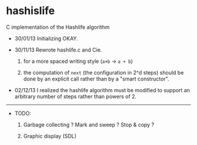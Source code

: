 hashislife
==========

C implementation of the Hashlife algorithm

- 30/01/13 Initializing OKAY.

- 30/11/13 Rewrote hashlife.c and Cie.

    1. for a more spaced writing style (`a+b` -> `a + b`)

    2. the computation of `next` (the configuration in 2^d steps) should be
done by an explicit call rather than by a "smart constructor".

- 02/12/13 I realized the hashlife algorithm must be modified to support
an arbitrary number of steps rather than powers of 2.

---

- TODO:

    1. Garbage collecting ? Mark and sweep ? Stop & copy ?

    2. Graphic display (SDL)

